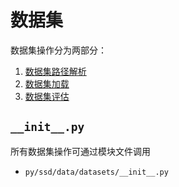 
# 数据集

数据集操作分为两部分：

1. [数据集路径解析](./dataset_path.md)
2. [数据集加载](./dataset_load.md)
3. [数据集评估](./dataset_eval.md)

## `__init__.py`

所有数据集操作可通过模块文件调用

* `py/ssd/data/datasets/__init__.py`